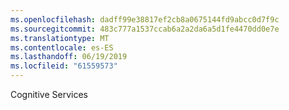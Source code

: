 ```yaml
---
ms.openlocfilehash: dadff99e38817ef2cb8a0675144fd9abcc0d7f9c
ms.sourcegitcommit: 483c777a1537ccab6a2a2da6a5d1fe4470dd0e7e
ms.translationtype: MT
ms.contentlocale: es-ES
ms.lasthandoff: 06/19/2019
ms.locfileid: "61559573"
---
```

Cognitive Services